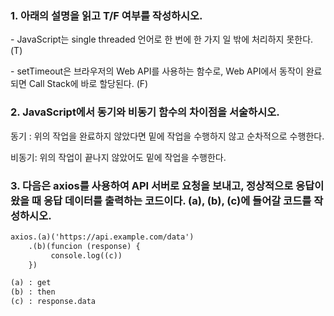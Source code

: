 ### 1. 아래의 설명을 읽고 T/F 여부를 작성하시오.

\-	JavaScript는 single threaded 언어로 한 번에 한 가지 일 밖에 처리하지 못한다.	(T)

\-	setTimeout은 브라우저의 Web API를 사용하는 함수로, Web API에서 동작이 완료되면 Call Stack에 바로 할당된다.	(F)



### 2. JavaScript에서 동기와 비동기 함수의 차이점을 서술하시오.

동기 : 위의 작업을 완료하지 않았다면 밑에 작업을 수행하지 않고 순차적으로 수행한다.

비동기: 위의 작업이 끝나지 않았어도 밑에 작업을 수행한다.



### 3. 다음은 axios를 사용하여 API 서버로 요청을 보내고, 정상적으로 응답이 왔을 때 응답 데이터를 출력하는 코드이다. (a), (b), (c)에 들어갈 코드를 작성하시오.

```html
axios.(a)('https://api.example.com/data')
	.(b)(funcion (response) {
         console.log((c))
    })

(a) : get
(b) : then
(c) : response.data
```

